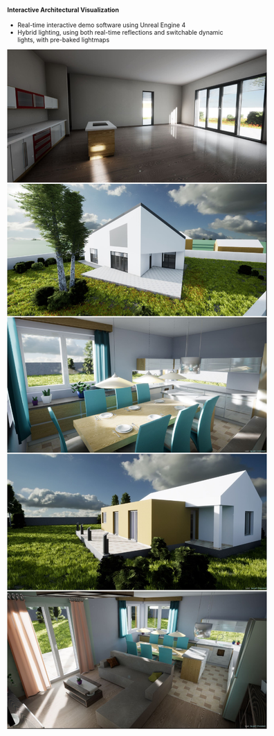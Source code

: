 #### Interactive Architectural Visualization
* Real-time interactive demo software using Unreal Engine 4
* Hybrid lighting, using both real-time reflections and switchable dynamic lights, with pre-baked lightmaps

<img src="../../../images/archviz-interactive/02.JPG" alt="image1" style="max-width:600px;">
<img src="../../../images/archviz-interactive/03.JPG" alt="image2" style="max-width:600px;">
<img src="../../../images/archviz-interactive/01.JPG" alt="image3" style="max-width:600px;">
<img src="../../../images/archviz-interactive/keszhaz1.jpg" alt="image4" style="max-width:600px;">
<img src="../../../images/archviz-interactive/keszhaz2.jpg" alt="image5" style="max-width:600px;">
